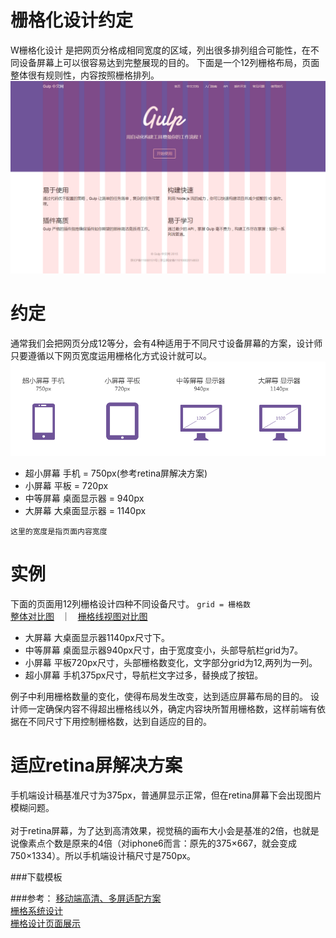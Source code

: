 栅格化设计约定
=================

W栅格化设计 是把网页分格成相同宽度的区域，列出很多排列组合可能性，在不同设备屏幕上可以很容易达到完整展现的目的。
下面是一个12列栅格布局，页面整体很有规则性，内容按照栅格排列。
![ABC](https://raw.githubusercontent.com/ColdXu/grid-design/master/img/11.gif) 



约定
=================

通常我们会把网页分成12等分，会有4种适用于不同尺寸设备屏幕的方案，设计师只要遵循以下网页宽度运用栅格化方式设计就可以。
![ABC](https://raw.githubusercontent.com/ColdXu/grid-design/master/img/icon.gif) 

* 超小屏幕 手机 = 750px(参考retina屏解决方案)
* 小屏幕 平板 = 720px
* 中等屏幕 桌面显示器 = 940px
* 大屏幕 大桌面显示器 = 1140px

<code>这里的宽度是指页面内容宽度</code>

实例
=================

下面的页面用12列栅格设计四种不同设备尺寸。
<code>grid = 栅格数</code>
</br>
<a href="https://raw.githubusercontent.com/ColdXu/grid-design/master/img/img1.gif" target="_blank">整体对比图</a>
&nbsp;&nbsp;｜&nbsp;&nbsp;
<a href="https://raw.githubusercontent.com/ColdXu/grid-design/master/img/img2.gif" target="_blank">栅格线视图对比图</a>
</br>

* 大屏幕 大桌面显示器1140px尺寸下。
* 中等屏幕 桌面显示器940px尺寸，由于宽度变小，头部导航栏grid为7。
* 小屏幕 平板720px尺寸，头部栅格数变化，文字部分grid为12,两列为一列。
* 超小屏幕 手机375px尺寸，导航栏文字过多，替换成了按钮。

例子中利用栅格数量的变化，使得布局发生改变，达到适应屏幕布局的目的。
设计师一定确保内容不得超出栅格线以外，确定内容块所暂用栅格数，这样前端有依据在不同尺寸下用控制栅格数，达到自适应的目的。

<!-- <a href="https://raw.githubusercontent.com/ColdXu/grid-design/master/img/4.gif" target="_blank">查看</a> -->
适应retina屏解决方案
=================

手机端设计稿基准尺寸为375px，普通屏显示正常，但在retina屏幕下会出现图片模糊问题。
</br></br>
对于retina屏幕，为了达到高清效果，视觉稿的画布大小会是基准的2倍，也就是说像素点个数是原来的4倍（对iphone6而言：原先的375×667，就会变成750×1334）。所以手机端设计稿尺寸是750px。


###下载模板


###参考：
<a href="http://div.io/topic/1092?page=1#4713" target="_blank">移动端高清、多屏适配方案</a></br>
<a href="http://ued.taobao.org/blog/2008/09/grid_systems/" target="_blank">栅格系统设计</a></br>
<a href="http://mediaqueri.es/" target="_blank">栅格设计页面展示</a>
